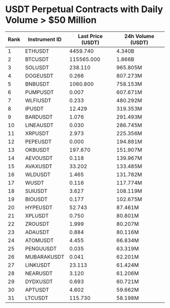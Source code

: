# USDT Perpetual Contracts with Daily Volume > $50 Million

| Rank | Instrument ID | Last Price (USDT) | 24h Volume (USDT) |
|------|---------------|-------------------|-------------------|
| 1 | ETHUSDT | 4459.740 | 4.340B |
| 2 | BTCUSDT | 115565.000 | 1.866B |
| 3 | SOLUSDT | 238.110 | 965.805M |
| 4 | DOGEUSDT | 0.266 | 807.273M |
| 5 | BNBUSDT | 1060.800 | 758.153M |
| 6 | PUMPUSDT | 0.007 | 607.671M |
| 7 | WLFIUSDT | 0.233 | 480.292M |
| 8 | IPUSDT | 12.429 | 319.353M |
| 9 | BARDUSDT | 1.076 | 291.493M |
| 10 | LINEAUSDT | 0.030 | 286.745M |
| 11 | XRPUSDT | 2.973 | 225.356M |
| 12 | PEPEUSDT | 0.000 | 194.881M |
| 13 | OKBUSDT | 197.670 | 151.907M |
| 14 | AEVOUSDT | 0.118 | 139.967M |
| 15 | AVAXUSDT | 33.202 | 133.485M |
| 16 | WLDUSDT | 1.465 | 131.782M |
| 17 | WUSDT | 0.116 | 117.774M |
| 18 | SUIUSDT | 3.627 | 108.119M |
| 19 | BIOUSDT | 0.177 | 102.675M |
| 20 | HYPEUSDT | 52.743 | 87.461M |
| 21 | XPLUSDT | 0.750 | 80.801M |
| 22 | ZROUSDT | 1.999 | 80.207M |
| 23 | ADAUSDT | 0.884 | 80.116M |
| 24 | ATOMUSDT | 4.455 | 66.834M |
| 25 | PENGUUSDT | 0.035 | 63.319M |
| 26 | MUBARAKUSDT | 0.041 | 62.201M |
| 27 | LINKUSDT | 23.113 | 61.424M |
| 28 | NEARUSDT | 3.120 | 61.206M |
| 29 | DYDXUSDT | 0.693 | 60.721M |
| 30 | APTUSDT | 4.602 | 59.662M |
| 31 | LTCUSDT | 115.730 | 58.198M |
